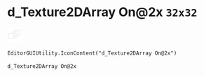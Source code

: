 # d_Texture2DArray On@2x `32x32`
<img src="/img/d_Texture2DArray%20On@2x.png" width=32 height=32>

``` CSharp
EditorGUIUtility.IconContent("d_Texture2DArray On@2x")
```
```
d_Texture2DArray On@2x
```
